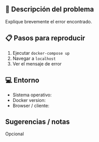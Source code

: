 ## 🐛 Descripción del problema

Explique brevemente el error encontrado.

## 📋 Pasos para reproducir

1. Ejecutar `docker-compose up`
2. Navegar a `localhost`
3. Ver el mensaje de error

## 💻 Entorno

- Sistema operativo:
- Docker version:
- Browser / cliente:

## Sugerencias / notas
Opcional
